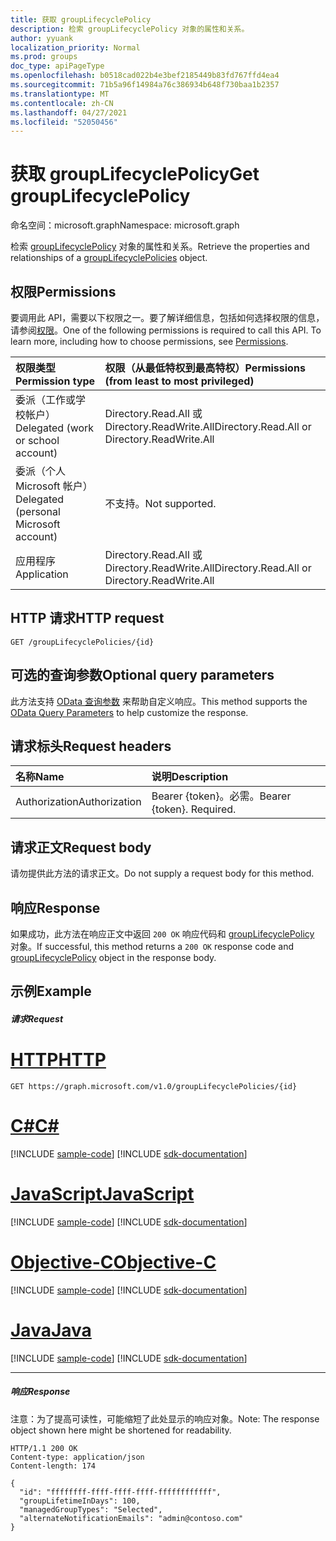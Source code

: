 ```yaml
---
title: 获取 groupLifecyclePolicy
description: 检索 groupLifecyclePolicy 对象的属性和关系。
author: yyuank
localization_priority: Normal
ms.prod: groups
doc_type: apiPageType
ms.openlocfilehash: b0518cad022b4e3bef2185449b83fd767ffd4ea4
ms.sourcegitcommit: 71b5a96f14984a76c386934b648f730baa1b2357
ms.translationtype: MT
ms.contentlocale: zh-CN
ms.lasthandoff: 04/27/2021
ms.locfileid: "52050456"
---
```

# <a name="get-grouplifecyclepolicy"></a><span data-ttu-id="75aa5-103">获取 groupLifecyclePolicy</span><span class="sxs-lookup"><span data-stu-id="75aa5-103">Get groupLifecyclePolicy</span></span>

<span data-ttu-id="75aa5-104">命名空间：microsoft.graph</span><span class="sxs-lookup"><span data-stu-id="75aa5-104">Namespace: microsoft.graph</span></span>

<span data-ttu-id="75aa5-105">检索 [groupLifecyclePolicy](../resources/grouplifecyclepolicy.md) 对象的属性和关系。</span><span class="sxs-lookup"><span data-stu-id="75aa5-105">Retrieve the properties and relationships of a [groupLifecyclePolicies](../resources/grouplifecyclepolicy.md) object.</span></span>

## <a name="permissions"></a><span data-ttu-id="75aa5-106">权限</span><span class="sxs-lookup"><span data-stu-id="75aa5-106">Permissions</span></span>

<span data-ttu-id="75aa5-p101">要调用此 API，需要以下权限之一。要了解详细信息，包括如何选择权限的信息，请参阅[权限](/graph/permissions-reference)。</span><span class="sxs-lookup"><span data-stu-id="75aa5-p101">One of the following permissions is required to call this API. To learn more, including how to choose permissions, see [Permissions](/graph/permissions-reference).</span></span>

|<span data-ttu-id="75aa5-109">权限类型</span><span class="sxs-lookup"><span data-stu-id="75aa5-109">Permission type</span></span>      | <span data-ttu-id="75aa5-110">权限（从最低特权到最高特权）</span><span class="sxs-lookup"><span data-stu-id="75aa5-110">Permissions (from least to most privileged)</span></span>              |
|:--------------------|:---------------------------------------------------------|
|<span data-ttu-id="75aa5-111">委派（工作或学校帐户）</span><span class="sxs-lookup"><span data-stu-id="75aa5-111">Delegated (work or school account)</span></span> | <span data-ttu-id="75aa5-112">Directory.Read.All 或 Directory.ReadWrite.All</span><span class="sxs-lookup"><span data-stu-id="75aa5-112">Directory.Read.All or Directory.ReadWrite.All</span></span> |
|<span data-ttu-id="75aa5-113">委派（个人 Microsoft 帐户）</span><span class="sxs-lookup"><span data-stu-id="75aa5-113">Delegated (personal Microsoft account)</span></span> | <span data-ttu-id="75aa5-114">不支持。</span><span class="sxs-lookup"><span data-stu-id="75aa5-114">Not supported.</span></span>    |
|<span data-ttu-id="75aa5-115">应用程序</span><span class="sxs-lookup"><span data-stu-id="75aa5-115">Application</span></span> | <span data-ttu-id="75aa5-116">Directory.Read.All 或 Directory.ReadWrite.All</span><span class="sxs-lookup"><span data-stu-id="75aa5-116">Directory.Read.All or Directory.ReadWrite.All</span></span> |

## <a name="http-request"></a><span data-ttu-id="75aa5-117">HTTP 请求</span><span class="sxs-lookup"><span data-stu-id="75aa5-117">HTTP request</span></span>
<!-- { "blockType": "ignored" } -->
```http
GET /groupLifecyclePolicies/{id}
```
## <a name="optional-query-parameters"></a><span data-ttu-id="75aa5-118">可选的查询参数</span><span class="sxs-lookup"><span data-stu-id="75aa5-118">Optional query parameters</span></span>
<span data-ttu-id="75aa5-119">此方法支持 [OData 查询参数](/graph/query-parameters) 来帮助自定义响应。</span><span class="sxs-lookup"><span data-stu-id="75aa5-119">This method supports the [OData Query Parameters](/graph/query-parameters) to help customize the response.</span></span>

## <a name="request-headers"></a><span data-ttu-id="75aa5-120">请求标头</span><span class="sxs-lookup"><span data-stu-id="75aa5-120">Request headers</span></span>
| <span data-ttu-id="75aa5-121">名称</span><span class="sxs-lookup"><span data-stu-id="75aa5-121">Name</span></span> | <span data-ttu-id="75aa5-122">说明</span><span class="sxs-lookup"><span data-stu-id="75aa5-122">Description</span></span> |
|:----------|:----------|
| <span data-ttu-id="75aa5-123">Authorization</span><span class="sxs-lookup"><span data-stu-id="75aa5-123">Authorization</span></span> | <span data-ttu-id="75aa5-p102">Bearer {token}。必需。</span><span class="sxs-lookup"><span data-stu-id="75aa5-p102">Bearer {token}. Required.</span></span> |

## <a name="request-body"></a><span data-ttu-id="75aa5-126">请求正文</span><span class="sxs-lookup"><span data-stu-id="75aa5-126">Request body</span></span>
<span data-ttu-id="75aa5-127">请勿提供此方法的请求正文。</span><span class="sxs-lookup"><span data-stu-id="75aa5-127">Do not supply a request body for this method.</span></span>
## <a name="response"></a><span data-ttu-id="75aa5-128">响应</span><span class="sxs-lookup"><span data-stu-id="75aa5-128">Response</span></span>
<span data-ttu-id="75aa5-129">如果成功，此方法在响应正文中返回 `200 OK` 响应代码和 [groupLifecyclePolicy](../resources/grouplifecyclepolicy.md) 对象。</span><span class="sxs-lookup"><span data-stu-id="75aa5-129">If successful, this method returns a `200 OK` response code and [groupLifecyclePolicy](../resources/grouplifecyclepolicy.md) object in the response body.</span></span>
## <a name="example"></a><span data-ttu-id="75aa5-130">示例</span><span class="sxs-lookup"><span data-stu-id="75aa5-130">Example</span></span>

##### <a name="request"></a><span data-ttu-id="75aa5-131">请求</span><span class="sxs-lookup"><span data-stu-id="75aa5-131">Request</span></span>


# <a name="http"></a>[<span data-ttu-id="75aa5-132">HTTP</span><span class="sxs-lookup"><span data-stu-id="75aa5-132">HTTP</span></span>](#tab/http)
<!-- {
  "blockType": "request",
  "name": "get_grouplifecyclepolicy_1"
}-->
```msgraph-interactive
GET https://graph.microsoft.com/v1.0/groupLifecyclePolicies/{id}
```
# <a name="c"></a>[<span data-ttu-id="75aa5-133">C#</span><span class="sxs-lookup"><span data-stu-id="75aa5-133">C#</span></span>](#tab/csharp)
[!INCLUDE [sample-code](../includes/snippets/csharp/get-grouplifecyclepolicy-1-csharp-snippets.md)]
[!INCLUDE [sdk-documentation](../includes/snippets/snippets-sdk-documentation-link.md)]

# <a name="javascript"></a>[<span data-ttu-id="75aa5-134">JavaScript</span><span class="sxs-lookup"><span data-stu-id="75aa5-134">JavaScript</span></span>](#tab/javascript)
[!INCLUDE [sample-code](../includes/snippets/javascript/get-grouplifecyclepolicy-1-javascript-snippets.md)]
[!INCLUDE [sdk-documentation](../includes/snippets/snippets-sdk-documentation-link.md)]

# <a name="objective-c"></a>[<span data-ttu-id="75aa5-135">Objective-C</span><span class="sxs-lookup"><span data-stu-id="75aa5-135">Objective-C</span></span>](#tab/objc)
[!INCLUDE [sample-code](../includes/snippets/objc/get-grouplifecyclepolicy-1-objc-snippets.md)]
[!INCLUDE [sdk-documentation](../includes/snippets/snippets-sdk-documentation-link.md)]

# <a name="java"></a>[<span data-ttu-id="75aa5-136">Java</span><span class="sxs-lookup"><span data-stu-id="75aa5-136">Java</span></span>](#tab/java)
[!INCLUDE [sample-code](../includes/snippets/java/get-grouplifecyclepolicy-1-java-snippets.md)]
[!INCLUDE [sdk-documentation](../includes/snippets/snippets-sdk-documentation-link.md)]

---

##### <a name="response"></a><span data-ttu-id="75aa5-137">响应</span><span class="sxs-lookup"><span data-stu-id="75aa5-137">Response</span></span>

<span data-ttu-id="75aa5-138">注意：为了提高可读性，可能缩短了此处显示的响应对象。</span><span class="sxs-lookup"><span data-stu-id="75aa5-138">Note: The response object shown here might be shortened for readability.</span></span>
<!-- {
  "blockType": "response",
  "truncated": true,
  "@odata.type": "microsoft.graph.groupLifecyclePolicy"
} -->
```http
HTTP/1.1 200 OK
Content-type: application/json
Content-length: 174

{
  "id": "ffffffff-ffff-ffff-ffff-ffffffffffff",
  "groupLifetimeInDays": 100,
  "managedGroupTypes": "Selected",
  "alternateNotificationEmails": "admin@contoso.com"
}
```

<!-- uuid: 8fcb5dbc-d5aa-4681-8e31-b001d5168d79
2015-10-25 14:57:30 UTC -->
<!-- {
  "type": "#page.annotation",
  "description": "Get groupLifecyclePolicy",
  "keywords": "",
  "section": "documentation",
  "tocPath": "",
  "suppressions": [
  ]
}-->
